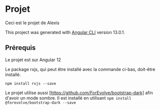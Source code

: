 # Projet

Ceci est le projet de Alexis

This project was generated with [Angular CLI](https://github.com/angular/angular-cli) version 13.0.1.

## Prérequis

Le projet est sur Angular 12

Le package rxjs, qui peut être installé avec la commande ci-bas, doit-être installé.

```
npm install rxjs --save
```

Le projet utilise aussi [https://github.com/ForEvolve/bootstrap-dark] afin d'avoir un mode sombre.
Il est installé en utilisant `npm install @forevolve/bootstrap-dark --save`